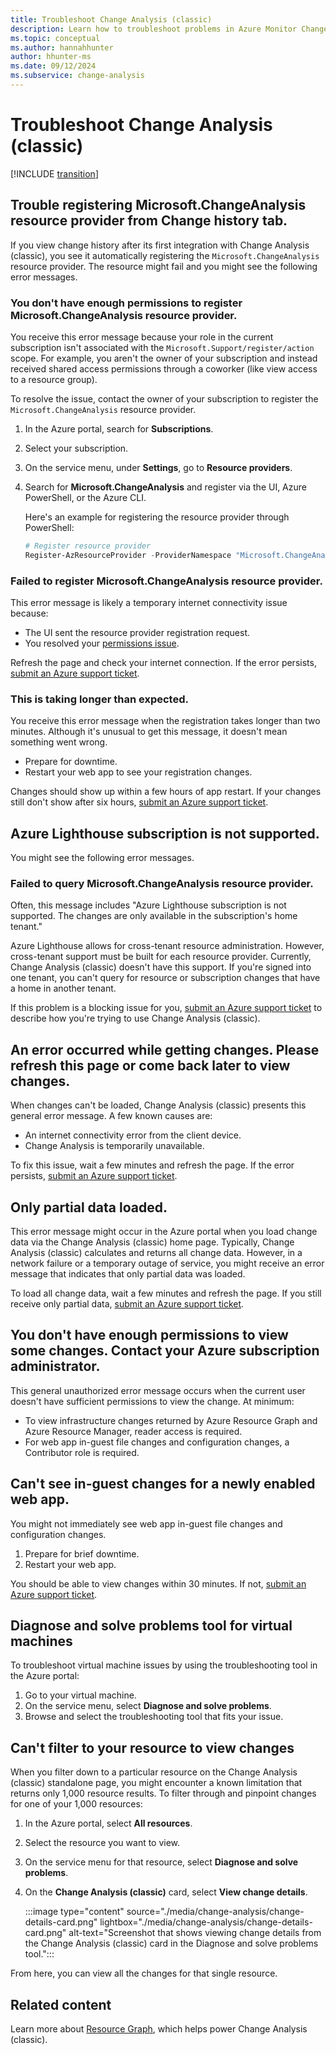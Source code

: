 ```yaml
---
title: Troubleshoot Change Analysis (classic)
description: Learn how to troubleshoot problems in Azure Monitor Change Analysis (classic).
ms.topic: conceptual
ms.author: hannahhunter
author: hhunter-ms
ms.date: 09/12/2024
ms.subservice: change-analysis
---
```


# Troubleshoot Change Analysis (classic)

[!INCLUDE [transition](../includes/change/change-analysis-is-moving.md)]

## Trouble registering Microsoft.ChangeAnalysis resource provider from Change history tab.

If you view change history after its first integration with Change Analysis (classic), you see it automatically registering the `Microsoft.ChangeAnalysis` resource provider. The resource might fail and you might see the following error messages.

### You don't have enough permissions to register Microsoft.ChangeAnalysis resource provider.

You receive this error message because your role in the current subscription isn't associated with the `Microsoft.Support/register/action` scope. For example, you aren't the owner of your subscription and instead received shared access permissions through a coworker (like view access to a resource group).

To resolve the issue, contact the owner of your subscription to register the `Microsoft.ChangeAnalysis` resource provider.

1. In the Azure portal, search for **Subscriptions**.
1. Select your subscription.
1. On the service menu, under **Settings**, go to **Resource providers**.
1. Search for **Microsoft.ChangeAnalysis** and register via the UI, Azure PowerShell, or the Azure CLI.

    Here's an example for registering the resource provider through PowerShell:

    ```PowerShell
    # Register resource provider
    Register-AzResourceProvider -ProviderNamespace "Microsoft.ChangeAnalysis"
    ```

### Failed to register Microsoft.ChangeAnalysis resource provider.

This error message is likely a temporary internet connectivity issue because:

* The UI sent the resource provider registration request.
* You resolved your [permissions issue](#you-dont-have-enough-permissions-to-register-microsoftchangeanalysis-resource-provider).

Refresh the page and check your internet connection. If the error persists, [submit an Azure support ticket](https://azure.microsoft.com/support/).

### This is taking longer than expected.

You receive this error message when the registration takes longer than two minutes. Although it's unusual to get this message, it doesn't mean something went wrong.

* Prepare for downtime.
* Restart your web app to see your registration changes.

Changes should show up within a few hours of app restart. If your changes still don't show after six hours, [submit an Azure support ticket](https://azure.microsoft.com/support/).

## Azure Lighthouse subscription is not supported.

You might see the following error messages.

### Failed to query Microsoft.ChangeAnalysis resource provider.

Often, this message includes "Azure Lighthouse subscription is not supported. The changes are only available in the subscription's home tenant."

Azure Lighthouse allows for cross-tenant resource administration. However, cross-tenant support must be built for each resource provider. Currently, Change Analysis (classic) doesn't have this support. If you're signed into one tenant, you can't query for resource or subscription changes that have a home in another tenant.

If this problem is a blocking issue for you, [submit an Azure support ticket](https://azure.microsoft.com/support/) to describe how you're trying to use Change Analysis (classic).

## An error occurred while getting changes. Please refresh this page or come back later to view changes.

When changes can't be loaded, Change Analysis (classic) presents this general error message. A few known causes are:

- An internet connectivity error from the client device.
- Change Analysis is temporarily unavailable.

To fix this issue, wait a few minutes and refresh the page. If the error persists, [submit an Azure support ticket](https://azure.microsoft.com/support/).

## Only partial data loaded.

This error message might occur in the Azure portal when you load change data via the Change Analysis (classic) home page. Typically, Change Analysis (classic) calculates and returns all change data. However, in a network failure or a temporary outage of service, you might receive an error message that indicates that only partial data was loaded.

To load all change data, wait a few minutes and refresh the page. If you still receive only partial data, [submit an Azure support ticket](https://azure.microsoft.com/support/).

## You don't have enough permissions to view some changes. Contact your Azure subscription administrator.

This general unauthorized error message occurs when the current user doesn't have sufficient permissions to view the change. At minimum:

* To view infrastructure changes returned by Azure Resource Graph and Azure Resource Manager, reader access is required.
* For web app in-guest file changes and configuration changes, a Contributor role is required.

## Can't see in-guest changes for a newly enabled web app.

You might not immediately see web app in-guest file changes and configuration changes.

1. Prepare for brief downtime.
1. Restart your web app.

You should be able to view changes within 30 minutes. If not, [submit an Azure support ticket](https://azure.microsoft.com/support/).

## Diagnose and solve problems tool for virtual machines

To troubleshoot virtual machine issues by using the troubleshooting tool in the Azure portal:

1. Go to your virtual machine.
1. On the service menu, select **Diagnose and solve problems**.
1. Browse and select the troubleshooting tool that fits your issue.

## Can't filter to your resource to view changes

When you filter down to a particular resource on the Change Analysis (classic) standalone page, you might encounter a known limitation that returns only 1,000 resource results. To filter through and pinpoint changes for one of your 1,000 resources:

1. In the Azure portal, select **All resources**.
1. Select the resource you want to view.
1. On the service menu for that resource, select **Diagnose and solve problems**.
1. On the **Change Analysis (classic)** card, select **View change details**.

   :::image type="content" source="./media/change-analysis/change-details-card.png" lightbox="./media/change-analysis/change-details-card.png" alt-text="Screenshot that shows viewing change details from the Change Analysis (classic) card in the Diagnose and solve problems tool.":::

From here, you can view all the changes for that single resource.

## Related content

Learn more about [Resource Graph](/azure/governance/resource-graph/overview), which helps power Change Analysis (classic).
